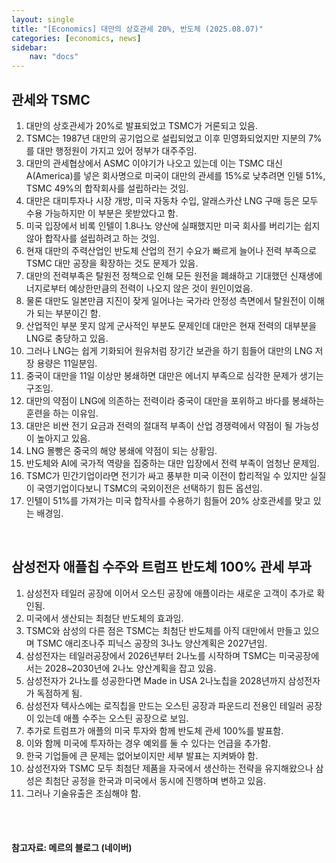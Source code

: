 ```yaml
---
layout: single
title: "[Economics] 대만의 상호관세 20%, 반도체 (2025.08.07)"
categories: [economics, news]
sidebar:
    nav: "docs"
---
```


## 관세와 TSMC
1. 대만의 상호관세가 20%로 발표되었고 TSMC가 거론되고 있음.
1. TSMC는 1987년 대만의 공기업으로 설립되었고 이후 민영화되었지만 지분의 7%를 대만 행정원이 가지고 있어 정부가 대주주임.
1. 대만의 관세협상에서 ASMC 이야기가 나오고 있는데 이는 TSMC 대신 A(America)를 넣은 회사명으로 미국이 대만의 관세를 15%로 낮추려면 인텔 51%, TSMC 49%의 합작회사를 설립하라는 것임.
1. 대만은 대미투자나 시장 개방, 미국 자동차 수입, 알래스카산 LNG 구매 등은 모두 수용 가능하지만 이 부분은 못받았다고 함.
1. 미국 입장에서 비록 인텔이 1.8나노 양산에 실패했지만 미국 회사를 버리기는 쉽지 않아 합작사를 설립하려고 하는 것임.
1. 현재 대만의 주력산업인 반도체 산업의 전기 수요가 빠르게 늘어나 전력 부족으로 TSMC 대만 공장을 확장하는 것도 문제가 있음.
1. 대만의 전력부족은 탈원전 정책으로 인해 모든 원전을 폐쇄하고 기대했던 신재생에너지로부터 예상한만큼의 전력이 나오지 않은 것이 원인이었음.
1. 물론 대만도 일본만큼 지진이 잦게 일어나는 국가라 안정성 측면에서 탈원전이 이해가 되는 부분이긴 함.
1. 산업적인 부분 못지 않게 군사적인 부분도 문제인데 대만은 현재 전력의 대부분을 LNG로 충당하고 있음.
1. 그러나 LNG는 쉽게 기화되어 원유처럼 장기간 보관을 하기 힘들어 대만의 LNG 저장 용량은 11일분임.
1. 중국이 대만을 11일 이상만 봉쇄하면 대만은 에너지 부족으로 심각한 문제가 생기는 구조임.
1. 대만의 약점이 LNG에 의존하는 전력이라 중국이 대만을 포위하고 바다를 봉쇄하는 훈련을 하는 이유임.
1. 대만은 비싼 전기 요금과 전력의 절대적 부족이 산업 경쟁력에서 약점이 될 가능성이 높아지고 있음.
1. LNG 몰빵은 중국의 해양 봉쇄에 약점이 되는 상황임.
1. 반도체와 AI에 국가적 역량을 집중하는 대만 입장에서 전력 부족이 엄청난 문제임.
1. TSMC가 민간기업이라면 전기가 싸고 풍부한 미국 이전이 합리적일 수 있지만 실질이 국영기업이다보니 TSMC의 국외이전은 선택하기 힘든 옵션임.
1. 인텔이 51%를 가져가는 미국 합작사를 수용하기 힘들어 20% 상호관세를 맞고 있는 배경임.

<br/>

## 삼성전자 애플칩 수주와 트럼프 반도체 100% 관세 부과
1. 삼성전자 테일러 공장에 이어서 오스틴 공장에 애플이라는 새로운 고객이 추가로 확인됨.
1. 미국에서 생산되는 최첨단 반도체의 효과임.
1. TSMC와 삼성의 다른 점은 TSMC는 최첨단 반도체를 아직 대만에서 만들고 있으며 TSMC 애리조나주 피닉스 공장의 3나노 양산계획은 2027년임.
1. 삼성전자는 테일러공장에서 2026년부터 2나노를 시작하며 TSMC는 미국공장에서는 2028~2030년에 2나노 양산계획을 잡고 있음.
1. 삼성전자가 2나노를 성공한다면 Made in USA 2나노칩을 2028년까지 삼성전자가 독점하게 됨.
1. 삼성전자 텍사스에는 로직칩을 만드는 오스틴 공장과 파운드리 전용인 테일러 공장이 있는데 애플 수주는 오스틴 공장으로 보임.
1. 추가로 트럼프가 애플의 미국 투자와 함께 반도체 관세 100%를 발표함.
1. 이와 함께 미국에 투자하는 경우 예외를 둘 수 있다는 언급을 추가함.
1. 한국 기업들에 큰 문제는 없어보이지만 세부 발표는 지켜봐야 함.
1. 삼성전자와 TSMC 모두 최첨단 제품을 자국에서 생산하는 전략을 유지해왔으나 삼성은 최첨단 공정을 한국과 미국에서 동시에 진행하며 변하고 있음.
1. 그러나 기술유출은 조심해야 함.



<br/>
<br/>

#### 참고자료: 메르의 블로그 (네이버)